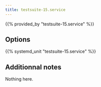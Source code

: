 ```yaml
---
title: testsuite-15.service
---
```


{{% provided_by "testsuite-15.service" %}}

## Options

{{% systemd_unit "testsuite-15.service" %}}

## Additionnal notes

Nothing here.